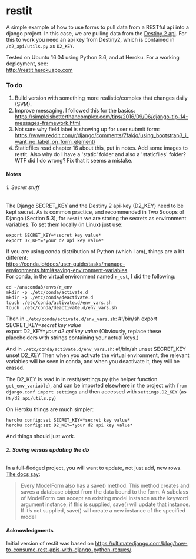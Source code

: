 # restit
A simple example of how to use forms to pull data from a RESTful api into a django project. In this case, we are pulling data from the [Destiny 2 api](https://github.com/Bungie-net/api). For this to work you need an api key from Destiny2, which is contained in `/d2_api/utils.py` as `D2_KEY`.

Tested on Ubuntu 16.04 using Python 3.6, and at Heroku. For a working deployment, see:    
http://restit.herokuapp.com

### To do
1. Build version with something more realistic/complex that changes daily (SVM).
2. Improve messaging. I followed this for the basics:    
https://simpleisbetterthancomplex.com/tips/2016/09/06/django-tip-14-messages-framework.html
3. Not sure why field label is showing up for user submit form:
https://www.reddit.com/r/django/comments/7fakjq/using_bootstrap3_i_want_no_label_on_form_element/
4. Staticfiles read chapter 16 about this, put in notes. Add some images to restit. Also why do I have a 'static' folder and also a 'staticfiles' folder? WTF did I do wrong? Fix that it seems a mistake.

#### Notes
###### 1. Secret stuff
The Django SECRET_KEY and the Destiny 2 api-key (D2_KEY) need to be kept secret. As is common practice, and recommended in Two Scoops of Django (Section 5.3), for `restit` we are storing the secrets as environment variables. To set them locally (in Linux) just use:  

    export SECRET_KEY=*secret key value*    
    export D2_KEY=*your d2 api key value*

If you are using conda distribution of Python (which I am), things are a bit different:   
https://conda.io/docs/user-guide/tasks/manage-environments.html#saving-environment-variables    
For conda, in the virtual environment named `r_est`, I did the following:    

    cd ~/anaconda3/envs/r_env
    mkdir -p ./etc/conda/activate.d
    mkdir -p ./etc/conda/deactivate.d
    touch ./etc/conda/activate.d/env_vars.sh
    touch ./etc/conda/deactivate.d/env_vars.sh    
Then in `./etc/conda/activate.d/env_vars.sh`:
    #!/bin/sh
    export SECRET_KEY=*secret key value*    
    export D2_KEY=*your d2 api key value*
(Obviously, replace these placeholders with strings containing your actual keys.)

And in `./etc/conda/activate.d/env_vars.sh`:
    #!/bin/sh
    unset SECRET_KEY
    unset D2_KEY
Then when you activate the virtual environment, the relevant variables will be seen in conda, and when you deactivate it, they will be erased.

The D2_KEY is read in in restit/settings.py (the helper function `get_env_variable`), and can be imported elsewhere in the project with `from django.conf import settings` and then accessed with `settings.D2_KEY` (as in `/d2_api/utils.py`)

On Heroku things are much simpler:    

    heroku config:set SECRET_KEY=*secret key value*
    heroku config:set D2_KEY=*your d2 api key value*
And things should just work.

###### 2. **Saving versus updating the db**    
In a full-fledged project, you will want to update, not just add, new rows. [The docs say](https://docs.djangoproject.com/en/1.11/topics/forms/modelforms/#the-save-method):    
> Every ModelForm also has a save() method. This method creates and saves a database object from the data bound to the form. A subclass of ModelForm can accept an existing model instance as the keyword argument instance; if this is supplied, save() will update that instance. If it’s not supplied, save() will create a new instance of the specified model

#### Acknowledgments
Initial version of restit was based on https://ultimatedjango.com/blog/how-to-consume-rest-apis-with-django-python-reques/.
